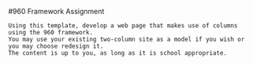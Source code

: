 #960 Framework Assignment

	Using this template, develop a web page that makes use of columns using the 960 framework.
	You may use your existing two-column site as a model if you wish or you may choose redesign it.
	The content is up to you, as long as it is school appropriate.